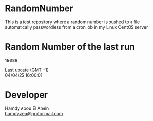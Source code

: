 # RandomNumber    
This is a test repository where a random number is pushed to a file automatically passwordless from a cron job in my Linux CentOS server    
# Random Number of the last run   
15686
      
Last update (GMT +1)    
04/04/25 16:00:01
# Developer    
Hamdy Abou El Anein   
hamdy.aea@protonmail.com
